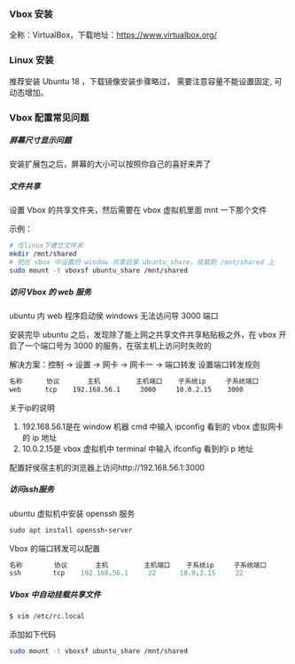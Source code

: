 ### Vbox 安装

全称：VirtualBox，下载地址：https://www.virtualbox.org/

### Linux 安装

推荐安装 Ubuntu 18 ，下载镜像安装步骤略过， 需要注意容量不能设置固定, 可动态增加。

### Vbox 配置常见问题

##### 屏幕尺寸显示问题

安装扩展包之后，屏幕的大小可以按照你自己的喜好来弄了

##### 文件共享

设置 Vbox 的共享文件夹，然后需要在 vbox 虚拟机里面 mnt 一下那个文件

示例：

```bash
# 在linux下建立文件夹  
mkdir /mnt/shared  
# 把在 vbox 中设置的 window 共享目录 ubuntu_share，挂载到 /mnt/shared 上  
sudo mount -t vboxsf ubuntu_share /mnt/shared    
```

##### 访问 Vbox 的 web 服务

ubuntu 内 web 程序启动侯 windows 无法访问导 3000 端口

安装完毕 ubuntu 之后，发现除了能上网之共享文件共享粘贴板之外，在 vbox 开启了一个端口号为 3000 的服务，在宿主机上访问时失败的

解决方案：控制 -> 设置 -> 网卡 -> 网卡一 -> 端口转发 设置端口转发规则

```bash
名称      协议       主机         主机端口    子系统ip     子系统端口  
web      tcp    192.168.56.1     3000     10.0.2.15    3000
```

关于ip的说明

1. 192.168.56.1是在 window 机器 cmd 中输入 ipconfig 看到的 vbox 虚拟网卡的 ip 地址 
2. 10.0.2.15是 vbox 虚拟机中 terminal 中输入 ifconfig 看到的i p 地址 

配置好侯宿主机的浏览器上访问http://192.168.56.1:3000

##### 访问ssh服务

ubuntu 虚拟机中安装 openssh 服务

```ruby
sudo apt install openssh-server  
```

Vbox 的端口转发可以配置

```ruby
名称        协议       主机         主机端口    子系统ip     子系统端口  
ssh        tcp    192.168.56.1     22      10.0.2.15     22  
```

##### Vbox 中自动挂载共享文件

```bash
$ vim /etc/rc.local
```

添加如下代码

```bash
sudo mount -t vboxsf ubuntu_share /mnt/shared    
```